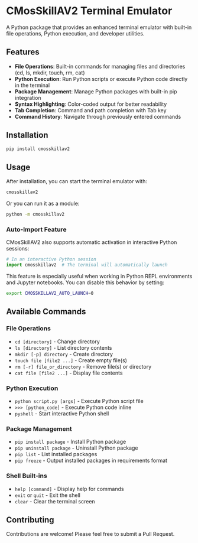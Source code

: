 # CMosSkillAV2 Terminal Emulator

A Python package that provides an enhanced terminal emulator with built-in file operations, Python execution, and developer utilities.

## Features

- **File Operations**: Built-in commands for managing files and directories (cd, ls, mkdir, touch, rm, cat)
- **Python Execution**: Run Python scripts or execute Python code directly in the terminal
- **Package Management**: Manage Python packages with built-in pip integration
- **Syntax Highlighting**: Color-coded output for better readability
- **Tab Completion**: Command and path completion with Tab key
- **Command History**: Navigate through previously entered commands

## Installation

```bash
pip install cmosskillav2
```

## Usage

After installation, you can start the terminal emulator with:

```bash
cmosskillav2
```

Or you can run it as a module:

```bash
python -m cmosskillav2
```

### Auto-Import Feature

CMosSkillAV2 also supports automatic activation in interactive Python sessions:

```python
# In an interactive Python session
import cmosskillav2  # The terminal will automatically launch
```

This feature is especially useful when working in Python REPL environments
and Jupyter notebooks. You can disable this behavior by setting:

```bash
export CMOSSKILLAV2_AUTO_LAUNCH=0
```

## Available Commands

### File Operations
- `cd [directory]` - Change directory
- `ls [directory]` - List directory contents
- `mkdir [-p] directory` - Create directory
- `touch file [file2 ...]` - Create empty file(s)
- `rm [-r] file_or_directory` - Remove file(s) or directory
- `cat file [file2 ...]` - Display file contents

### Python Execution
- `python script.py [args]` - Execute Python script file
- `>>> [python_code]` - Execute Python code inline
- `pyshell` - Start interactive Python shell

### Package Management
- `pip install package` - Install Python package
- `pip uninstall package` - Uninstall Python package
- `pip list` - List installed packages
- `pip freeze` - Output installed packages in requirements format

### Shell Built-ins
- `help [command]` - Display help for commands
- `exit` or `quit` - Exit the shell
- `clear` - Clear the terminal screen

## Contributing

Contributions are welcome! Please feel free to submit a Pull Request.